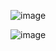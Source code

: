 ![image](https://github.com/user-attachments/assets/e53814e7-23a4-4ed4-abfd-0e6508fba339)


![image](https://github.com/user-attachments/assets/24850b88-f035-46af-b313-b8220c7c8907)


